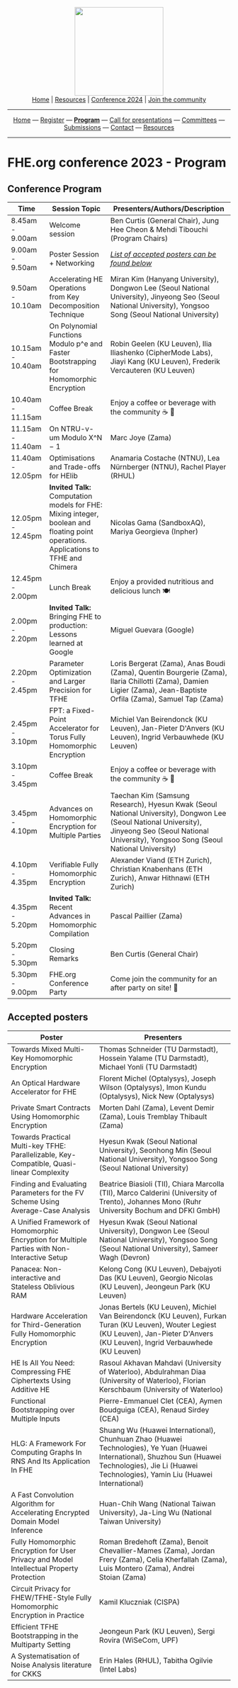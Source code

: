 <!-- Main header navigation -->
<p align="center">
  <img width="200" src="https://user-images.githubusercontent.com/5758427/180978488-db825482-5a58-4c7c-9589-c494a6f0be04.png"><br/>
  <a href="https://fhe-org.github.io">Home</a> | <a href="https://fhe-org.github.io/resources">Resources</a> | <a href="https://fhe-org.github.io/conferences/conference-2024/">Conference 2024</a> | <a href="https://fhe-org.github.io/community">Join the community</a>
</p>
<hr/>
<!-- /Main header navigation -->



<!-- Header conference 2023 links -->
<p align="center">
  <a href="https://fhe-org.github.io/conferences/conference-2023/">Home</a>
  —
  <a href="https://lu.ma/fhe-org-conference-2023-tickets">Register</a>
  —
  <a href="https://fhe-org.github.io/conferences/conference-2023/program"><b>Program</b></a>
  —
  <a href="https://fhe-org.github.io/conferences/conference-2023/call-for-presentations">Call for presentations</a>
  —
  <a href="https://fhe-org.github.io/conferences/conference-2023/committees">Committees</a>
  —
  <a href="https://easychair.org/conferences/?conf=fheorg2023" target="_blank">Submissions</a>
  —
  <a href="https://fhe-org.github.io/conferences/conference-2023/contact">Contact</a>
  —
  <a href="https://fhe-org.github.io/conferences/conference-2023/resources">Resources</a></p>
<hr/>
<!-- /Header conference 2023 links -->

# FHE.org conference 2023 - Program

## Conference Program

<table>
    <thead>
        <tr>
            <th data-sortas="case-insensitive">Time</th>
            <th data-sortas="case-insensitive">Session Topic</th>
            <th data-sortas="case-insensitive">Presenters/Authors/Description</th>
        </tr>
    </thead>  


<tr>
    <td>8.45am - 9.00am</td>
    <td>Welcome session</td>
    <td>Ben Curtis (General Chair), Jung Hee Cheon & Mehdi Tibouchi (Program Chairs)</td>
</tr>  
  
<tr>
    <td>9.00am - 9.50am</td>
    <td>Poster Session + Networking</td>
    <td><i><a href="#accepted-posters">List of accepted posters can be found below</a></i></td>
</tr> 
  
<tr>
    <td>9.50am - 10.10am</td>
    <td>Accelerating HE Operations from Key Decomposition Technique</td>
    <td>Miran Kim (Hanyang University), Dongwon Lee (Seoul National University), Jinyeong Seo (Seoul National University), Yongsoo Song (Seoul National University)</td>
</tr>


<tr>
    <td>10.15am - 10.40am</td>
    <td>On Polynomial Functions Modulo p^e and Faster Bootstrapping for Homomorphic Encryption</td>
    <td>Robin Geelen (KU Leuven), Ilia Iliashenko (CipherMode Labs), Jiayi Kang (KU Leuven), Frederik Vercauteren (KU Leuven)</td>
</tr>
  
<tr>
    <td>10.40am - 11.15am</td>
    <td>Coffee Break</td>
    <td>Enjoy a coffee or beverage with the community ☕ 🍵</td>
</tr>  

<tr>
    <td>11.15am - 11.40am</td>
    <td>On NTRU-v-um Modulo X^N − 1</td>
    <td>Marc Joye (Zama)</td>
</tr>
  
 
<tr>
    <td>11.40am - 12.05pm</td>
    <td>Optimisations and Trade-offs for HElib</td>
    <td>Anamaria Costache (NTNU), Lea Nürnberger (NTNU), Rachel Player (RHUL) </td>
</tr>

<tr>
    <td>12.05pm - 12.45pm</td>
  <td><b>Invited Talk:</b> Computation models for FHE: Mixing integer, boolean and floating point operations. Applications to TFHE and Chimera</td>
  <td>Nicolas Gama (SandboxAQ), Mariya Georgieva (Inpher)</td>
</tr>  
  
<tr>
    <td>12.45pm - 2.00pm</td>
    <td>Lunch Break</td>
    <td>Enjoy a provided nutritious and delicious lunch 🍽️</td>
</tr>  
  
<tr>
    <td>2.00pm - 2.20pm</td>
  <td><b>Invited Talk: </b> Bringing FHE to production: Lessons learned at Google</td>
    <td>Miguel Guevara (Google)</td>
</tr>  
  
<tr>
    <td>2.20pm - 2.45pm</td>
    <td>Parameter Optimization and Larger Precision for TFHE</td>
    <td>Loris Bergerat (Zama), Anas Boudi (Zama), Quentin Bourgerie (Zama), Ilaria Chillotti (Zama), Damien Ligier (Zama), Jean-Baptiste Orfila (Zama), Samuel Tap (Zama)</td>
</tr>

<tr>
    <td>2.45pm - 3.10pm</td>
    <td>FPT: a Fixed-Point Accelerator for Torus Fully Homomorphic Encryption</td>
    <td>Michiel Van Beirendonck (KU Leuven), Jan-Pieter D'Anvers  (KU Leuven), Ingrid Verbauwhede  (KU Leuven)</td>
</tr>

<tr>
    <td>3.10pm - 3.45pm</td>
    <td>Coffee Break</td>
    <td>Enjoy a coffee or beverage with the community ☕ 🍵</td>
</tr> 

<tr>
    <td>3.45pm - 4.10pm</td>
    <td>Advances on Homomorphic Encryption for Multiple Parties</td>
    <td>Taechan Kim (Samsung Research), Hyesun Kwak (Seoul National University), Dongwon Lee (Seoul National University), Jinyeong Seo (Seoul National University), Yongsoo Song (Seoul National University)</td>
</tr>


<tr>
    <td>4.10pm - 4.35pm</td>
    <td>Verifiable Fully Homomorphic Encryption</td>
    <td>Alexander Viand (ETH Zurich), Christian Knabenhans (ETH Zurich), Anwar Hithnawi (ETH Zurich)</td>
</tr>
  
<tr>
    <td>4.35pm - 5.20pm</td>
  <td><b>Invited Talk:</b> Recent Advances in Homomorphic Compilation</td>
  <td>Pascal Paillier (Zama)</td>
</tr>  
  
<tr>
    <td>5.20pm - 5.30pm</td>
    <td>Closing Remarks</td>
    <td>Ben Curtis (General Chair)</td>
</tr>  
  
<tr>
    <td>5.30pm - 9.00pm</td>
    <td>FHE.org Conference Party</td>
    <td>Come join the community for an after party on site! 🍻</td>
</tr>  


</table>


## Accepted posters



<table>
    <thead>
        <tr>
            <th data-sortas="case-insensitive">Poster</th>
            <th data-sortas="case-insensitive">Presenters</th>
        </tr>
    </thead>  


<tr>
    <td>Towards Mixed Multi-Key Homomorphic Encryption</td>
    <td>Thomas Schneider (TU Darmstadt), Hossein Yalame (TU Darmstadt), Michael Yonli (TU Darmstadt)</td>
</tr>



<tr>
    <td>An Optical Hardware Accelerator for FHE</td>
    <td>Florent Michel (Optalysys), Joseph Wilson (Optalysys), Imon Kundu (Optalysys), Nick New (Optalysys)</td>
</tr>



<tr>
    <td>Private Smart Contracts Using Homomorphic Encryption</td>
    <td>Morten Dahl (Zama), Levent Demir (Zama), Louis Tremblay Thibault (Zama)</td>
</tr>



<tr>
    <td>Towards Practical Multi-key TFHE: Parallelizable, Key-Compatible, Quasi-linear Complexity</td>
    <td>Hyesun Kwak (Seoul National University), Seonhong Min (Seoul National University), Yongsoo Song (Seoul National University)</td>
</tr>



<tr>
    <td>Finding and Evaluating Parameters for the FV Scheme Using Average-Case Analysis</td>
    <td>Beatrice Biasioli (TII), Chiara Marcolla (TII), Marco Calderini (University of Trento), Johannes Mono (Ruhr University Bochum and DFKI GmbH)</td>
</tr>



<tr>
    <td>A Unified Framework of Homomorphic Encryption for Multiple Parties with Non-Interactive Setup</td>
    <td>Hyesun Kwak (Seoul National University), Dongwon Lee (Seoul National University), Yongsoo Song (Seoul National University), Sameer Wagh (Devron)</td>
</tr>



<tr>
    <td>Panacea: Non-interactive and Stateless Oblivious RAM</td>
    <td>Kelong Cong (KU Leuven), Debajyoti Das (KU Leuven), Georgio Nicolas (KU Leuven), Jeongeun Park (KU Leuven)</td>
</tr>



<tr>
    <td>Hardware Acceleration for Third-Generation Fully Homomorphic Encryption</td>
    <td>Jonas Bertels (KU Leuven), Michiel Van Beirendonck (KU Leuven), Furkan Turan (KU Leuven), Wouter Legiest (KU Leuven), Jan-Pieter D'Anvers (KU Leuven), Ingrid Verbauwhede  (KU Leuven)</td>
</tr>



<tr>
    <td>HE Is All You Need: Compressing FHE Ciphertexts Using Additive HE</td>
    <td>Rasoul Akhavan Mahdavi (University of Waterloo), Abdulrahman Diaa (University of Waterloo), Florian Kerschbaum (University of Waterloo)</td>
</tr>



<tr>
    <td>Functional Bootstrapping over Multiple Inputs</td>
    <td>Pierre-Emmanuel Clet (CEA), Aymen Boudguiga (CEA), Renaud Sirdey (CEA)</td>
</tr>



<tr>
    <td>HLG: A Framework For Computing Graphs In RNS And Its Application In FHE</td>
    <td> Shuang Wu (Huawei International), Chunhuan Zhao (Huawei Technologies), Ye Yuan (Huawei International), Shuzhou Sun (Huawei Technologies), Jie Li (Huawei Technologies), Yamin Liu (Huawei International)</td>
</tr>



<tr>
    <td>A Fast Convolution Algorithm for Accelerating Encrypted Domain Model Inference</td>
    <td>Huan-Chih Wang (National Taiwan University), Ja-Ling Wu (National Taiwan University)</td>
</tr>



<tr>
    <td>Fully Homomorphic Encryption for User Privacy and Model Intellectual Property Protection</td>
    <td>Roman Bredehoft (Zama), Benoit Chevallier-Mames (Zama), Jordan Frery (Zama), Celia Kherfallah (Zama), Luis Montero (Zama), Andrei Stoian (Zama)</td>
</tr>



<tr>
    <td>Circuit Privacy for FHEW/TFHE-Style Fully Homomorphic Encryption in Practice</td>
    <td>Kamil Kluczniak (CISPA)</td>
</tr>



<tr>
    <td>Efficient TFHE Bootstrapping in the Multiparty Setting</td>
    <td>Jeongeun Park (KU Leuven), Sergi Rovira (WiSeCom, UPF)</td>
</tr>



<tr>
    <td>A Systematisation of Noise Analysis literature for CKKS</td>
    <td>Erin Hales (RHUL), Tabitha Ogilvie (Intel Labs)</td>
</tr>


</table>

